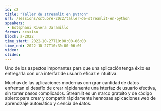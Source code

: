 ```yaml
---
id: c2
title: "Taller de streamlit en python"
url: /sessions/octubre-2022/taller-de-streamlit-en-python
speakers:
 - Estephani Rivera Jaramillo
format: session
block: a-2022
time_start: 2022-10-27T10:00:00-06:00
time_end: 2022-10-27T10:30:00-06:00
video:
slides:
---
```


Uno de los aspectos importantes para que una aplicación tenga éxito es entregarla con una interfaz de usuario eficaz e intuitiva. 

Muchas de las aplicaciones modernas con gran cantidad de datos enfrentan el desafío de crear rápidamente una interfaz de usuario efectiva, sin tomar pasos complicados. 
Streamlit es un marco gratuito y de código abierto para crear y compartir rápidamente hermosas aplicaciones web de aprendizaje automático y ciencia de datos.
